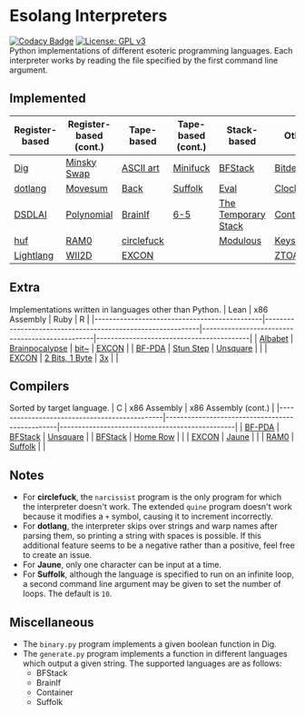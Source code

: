 # Esolang Interpreters
[![Codacy Badge](https://app.codacy.com/project/badge/Grade/7b8ca283cc2e4a8a9e88f0c9eb29f2a3)](https://www.codacy.com/manual/bangyen99/esolangs?utm_source=github.com&amp;utm_medium=referral&amp;utm_content=bangyen/esolangs&amp;utm_campaign=Badge_Grade)
[![License: GPL v3](https://img.shields.io/badge/License-GPLv3-blue.svg)](https://www.gnu.org/licenses/gpl-3.0) \
Python implementations of different esoteric programming languages. Each interpreter works by reading the file specified by the first command line argument.

## Implemented
| Register-based                                   | Register-based (cont.)                               | Tape-based                                         | Tape-based (cont.)                             | Stack-based                                                          | Other                                            |
|--------------------------------------------------|------------------------------------------------------|----------------------------------------------------|------------------------------------------------|----------------------------------------------------------------------|--------------------------------------------------|
| [Dig](https://esolangs.org/wiki/Dig)             | [Minsky Swap](https://esolangs.org/wiki/Minsky_Swap) | [ASCII art](https://esolangs.org/wiki/ASCII_art)   | [Minifuck](https://esolangs.org/wiki/Minifuck) | [BFStack](https://esolangs.org/wiki/BFStack)                         | [Bitdeque](https://esolangs.org/wiki/Bitdeque)   |
| [dotlang](https://esolangs.org/wiki/Dotlang)     | [Movesum](https://esolangs.org/wiki/Movesum)         | [Back](https://esolangs.org/wiki/Back)             | [Suffolk](https://esolangs.org/wiki/Suffolk)   | [Eval](https://esolangs.org/wiki/Eval)                               | [Clockwise](https://esolangs.org/wiki/Clockwise) |
| [DSDLAI](https://esolangs.org/wiki/DSDLAI)       | [Polynomial](https://esolangs.org/wiki/Polynomial)   | [BrainIf](https://esolangs.org/wiki/BrainIf)       | [6-5](https://esolangs.org/wiki/6-5)           | [The Temporary Stack](https://esolangs.org/wiki/The_Temporary_Stack) | [Container](https://esolangs.org/wiki/Container) |
| [huf](https://esolangs.org/wiki/Huf)             | [RAM0](https://esolangs.org/wiki/RAM0)               | [circlefuck](https://esolangs.org/wiki/Circlefuck) |                                                | [Modulous](https://esolangs.org/wiki/Modulous)                       | [Keys](https://esolangs.org/wiki/Keys)           |
| [Lightlang](https://esolangs.org/wiki/Lightlang) | [WII2D](https://esolangs.org/wiki/WII2D)             | [EXCON](https://esolangs.org/wiki/EXCON)           |                                                |                                                                      | [ZTOALC L](https://esolangs.org/wiki/ZTOALC_L)   |

## Extra
Implementations written in languages other than Python.
| Lean                                         | x86 Assembly                                               | Ruby                                           | R                                        |
|----------------------------------------------|------------------------------------------------------------|------------------------------------------------|------------------------------------------|
| [Albabet](https://esolangs.org/wiki/Albabet) | [Brainpocalypse](https://esolangs.org/wiki/Brainpocalypse) | [bit~](https://esolangs.org/wiki/Bit~)         | [EXCON](https://esolangs.org/wiki/EXCON) |
| [BF-PDA](https://esolangs.org/wiki/BF-PDA)   | [Stun Step](https://esolangs.org/wiki/Stun_Step)           | [Unsquare](https://esolangs.org/wiki/Unsquare) |                                          |
| [EXCON](https://esolangs.org/wiki/EXCON)     | [2 Bits, 1 Byte](https://esolangs.org/wiki/2_Bits,_1_Byte) | [3x](https://esolangs.org/wiki/3x)             |                                          |

## Compilers
Sorted by target language.
| C                                            | x86 Assembly                                   | x86 Assembly (cont.)                           |
|----------------------------------------------|------------------------------------------------|------------------------------------------------|
| [BF-PDA](https://esolangs.org/wiki/BF-PDA)   | [BFStack](https://esolangs.org/wiki/BFStack)   | [Unsquare](https://esolangs.org/wiki/Unsquare) |
| [BFStack](https://esolangs.org/wiki/BFStack) | [Home Row](https://esolangs.org/wiki/Home_Row) |                                                |
| [EXCON](https://esolangs.org/wiki/EXCON)     | [Jaune](https://esolangs.org/wiki/Jaune)       |                                                |
| [RAM0](https://esolangs.org/wiki/RAM0)       | [Suffolk](https://esolangs.org/wiki/Suffolk)   |                                                |

## Notes
-   For **circlefuck**, the `narcissist` program is the only program for which the interpreter doesn't work. The extended `quine` program doesn't work because it modifies a `+` symbol, causing it to increment incorrectly.
-   For **dotlang**, the interpreter skips over strings and warp names after parsing them, so printing a string with spaces is possible. If this additional feature seems to be a negative rather than a positive, feel free to create an issue.
-   For **Jaune**, only one character can be input at a time.
-   For **Suffolk**, although the language is specified to run on an infinite loop, a second command line argument may be given to set the number of loops. The default is `10`.

## Miscellaneous
-   The `binary.py` program implements a given boolean function in Dig.
-   The `generate.py` program implements a function in different languages which output a given string. The supported languages are as follows:
    -   BFStack
    -   BrainIf
    -   Container
    -   Suffolk
